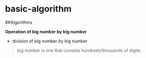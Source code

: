 # basic-algorithm

##Algorithms

**Operation of big number by big number**
- division of big number by big number
> big number is one that consists hundreds/thousands of digits.